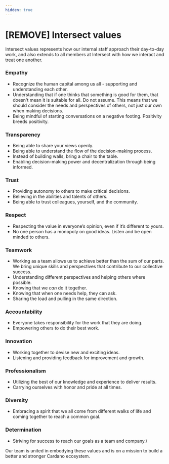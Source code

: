```yaml
---
hidden: true
---
```


# \[REMOVE] Intersect values

Intersect values represents how our internal staff approach their day-to-day work, and also extends to all members at Intersect with how we interact and treat one another.

### Empathy

* Recognize the human capital among us all - supporting and understanding each other.
* Understanding that if one thinks that something is good for them, that doesn't mean it is suitable for all. Do not assume. This means that we should consider the needs and perspectives of others, not just our own when making decisions.
* Being mindful of starting conversations on a negative footing. Positivity breeds positivity.

### Transparency

* Being able to share your views openly.
* Being able to understand the flow of the decision-making process.
* Instead of building walls, bring a chair to the table.
* Enabling decision-making power and decentralization through being informed.

### Trust

* Providing autonomy to others to make critical decisions.
* Believing in the abilities and talents of others.
* Being able to trust colleagues, yourself, and the community.

### Respect

* Respecting the value in everyone’s opinion, even if it’s different to yours.
* No one person has a monopoly on good ideas. Listen and be open minded to others.

### Teamwork

* Working as a team allows us to achieve better than the sum of our parts. We bring unique skills and perspectives that contribute to our collective success.
* Understanding different perspectives and helping others where possible.
* Knowing that we _can_ do it together.
* Knowing that when one needs help, they can ask.
* Sharing the load and pulling in the same direction.

### Accountability

* Everyone takes responsibility for the work that they are doing.
* Empowering others to do their best work.

### Innovation

* Working together to devise new and exciting ideas.
* Listening and providing feedback for improvement and growth.

### Professionalism

* Utilizing the best of our knowledge and experience to deliver results.
* Carrying ourselves with honor and pride at all times.

### Diversity

* Embracing a spirit that we all come from different walks of life and coming together to reach a common goal.

### Determination

* Striving for success to reach our goals as a team and company.\


Our team is united in embodying these values and is on a mission to build a better and stronger Cardano ecosystem.&#x20;
